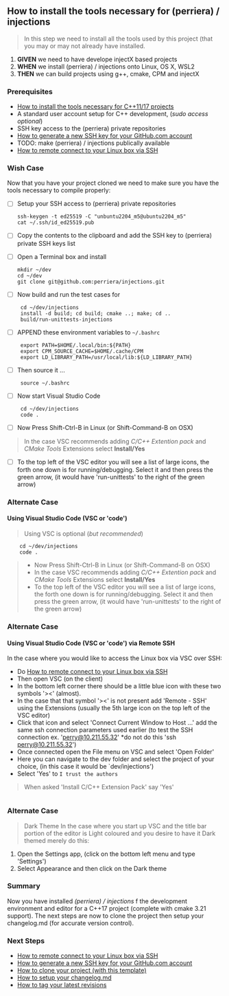 
## How to install the tools necessary for (perriera) / injections 
> In this step we need to install all the tools used by this project (that you may or may not already have installed.

 1. **GIVEN** we need to have develope injectX based projects
 2. **WHEN** we install (perriera) / injections onto Linux, OS X, WSL2
 3. **THEN** we can build projects using g++, cmake, CPM and injectX

### Prerequisites
- [How to install the tools necessary for C++11/17 projects](https://github.com/perriera/for_interfaces/blob/main/linux/INSTALL.md)
- A standard user account setup for C++ development, (*sudo access optional*)
- SSH key access to the (perriera) private repositories 
- [How to generate a new SSH key for your GitHub.com account](https://github.com/perriera/for_interfaces/blob/main/ssh/SSHKEY.md)
- TODO: make (perriera) / injections publically available
- [How to remote connect to your Linux box via SSH](https://github.com/perriera/for_interfaces/blob/main/ssh/REMOTE_SSH.md)

### Wish Case
Now that you have your project cloned we need to make sure you have the tools necessary to compile properly:

  - [ ] Setup your SSH access to (perriera) private repositories 

        ssh-keygen -t ed25519 -C "unbuntu2204_m5@ubuntu2204_m5" 
        cat ~/.ssh/id_ed25519.pub 

  - [ ] Copy the contents to the clipboard and add the SSH key to (perriera) private SSH keys list 

  - [ ] Open a Terminal box and install 
	
		mkdir ~/dev
        cd ~/dev
        git clone git@github.com:perriera/injections.git
	
 - [ ] Now build and run the test cases for 

		cd ~/dev/injections
        install -d build; cd build; cmake ..; make; cd ..
        build/run-unittests-injections

 - [ ] APPEND these environment variables to `~/.bashrc `
		
		export PATH=$HOME/.local/bin:${PATH}
		export CPM_SOURCE_CACHE=$HOME/.cache/CPM
		export LD_LIBRARY_PATH=/usr/local/lib:${LD_LIBRARY_PATH}

 - [ ] Then source it ... 

		source ~/.bashrc
		
 - [ ] Now start Visual Studio Code

		cd ~/dev/injections
		code .

 - [ ] Now Press Shift-Ctrl-B in Linux (or Shift-Command-B on OSX)

> In the case VSC recommends adding *C/C++ Extention pack* and *CMake Tools* Extensions select **Install/Yes**

 - [ ] To the top left of the VSC editor you will see a list of large icons, the forth one down is for running/debugging. Select it and then press the green arrow, (it would have 'run-unittests' to the right of the green arrow)

### Alternate Case 
#### Using Visual Studio Code (VSC or 'code')
> Using VSC is optional (*but recommended*)

		cd ~/dev/injections
		code .

> - Now Press Shift-Ctrl-B in Linux (or Shift-Command-B on OSX)
> - In the case VSC recommends adding *C/C++ Extention pack* and *CMake Tools* Extensions select **Install/Yes**
> - To the top left of the VSC editor you will see a list of large icons, the forth one down is for running/debugging. Select it and then press the green arrow, (it would have 'run-unittests' to the right of the green arrow)

### Alternate Case 
#### Using Visual Studio Code (VSC or 'code') via Remote SSH
In the case where you would like to access the Linux box via VSC over SSH:
 - Do [How to remote connect to your Linux box via SSH](https://github.com/perriera/for_interfaces/blob/main/ssh/REMOTE_SSH.md)
 - Then open VSC (on the client) 
 - In the bottom left corner there should be a little blue icon with these two symbols '><' (almost).
 - In the case that that symbol '><' is not present add 'Remote - SSH' using the Extensions (usually the 5th large icon on the top left of the VSC editor)
 - Click that icon and select 'Connect Current Window to Host ...' add the same ssh connection parameters used earlier (to test the SSH connection ex. 'perry@10.211.55.32' *do not do this 'ssh perry@10.211.55.32')
 - Once connected open the File menu on VSC and select 'Open Folder'
 - Here you can navigate to the dev folder and select the project of your choice, (in this case it would be `dev/injections')
 - Select 'Yes' to `I trust the authors`
 > When asked 'Install C/C++ Extension Pack' say 'Yes'
```
```

### Alternate Case 
> Dark Theme
In the case where you start up VSC and the title bar portion of the editor is Light coloured and you desire to have it Dark themed merely do this:
1. Open the Settings app, (click on the bottom left menu and type 'Settings')
2. Select Appearance and then click on the Dark theme

### Summary 
Now you have installed *(perriera) / injections* f  the development environment and editor for a C++17 project (complete with cmake 3.21 support). The next steps are now to clone the project then setup your changelog.md (for accurate version control).

### Next Steps
 - [How to remote connect to your Linux box via SSH](https://github.com/perriera/for_interfaces/blob/main/ssh/REMOTE_SSH.md)
 - [How to generate a new SSH key for your GitHub.com account](https://github.com/perriera/extras_dbo/blob/dev/docs/SSHKEY.md)
 - [How to clone your project (with this template)](https://github.com/perriera/extras_dbo/blob/dev/docs/CLONE.md)
 - [How to setup your changelog.md](https://github.com/perriera/extras_dbo/blob/dev/docs/CHANGELOG.md)
 - [How to tag your latest revisions](https://github.com/perriera/extras_dbo/blob/dev/docs/TAGIT.md)
